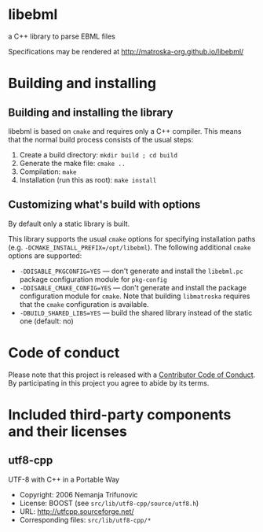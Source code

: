 # libebml
a C++ library to parse EBML files

Specifications may be rendered at http://matroska-org.github.io/libebml/

# Building and installing

## Building and installing the library

libebml is based on `cmake` and requires only a C++ compiler. This
means that the normal build process consists of the usual steps:

1. Create a build directory: `mkdir build ; cd build`
2. Generate the make file: `cmake ..`
3. Compilation: `make`
4. Installation (run this as root): `make install`

## Customizing what's build with options

By default only a static library is built.

This library supports the usual `cmake` options for specifying
installation paths (e.g. `-DCMAKE_INSTALL_PREFIX=/opt/libebml`). The
following additional `cmake` options are supported:

* `-DDISABLE_PKGCONFIG=YES` — don't generate and install the
  `libebml.pc` package configuration module for `pkg-config`
* `-DDISABLE_CMAKE_CONFIG=YES` — don't generate and install the
  package configuration module for `cmake`. Note that building
  `libmatroska` requires that the `cmake` configuration is available.
* `-DBUILD_SHARED_LIBS=YES` — build the shared library instead of the
  static one (default: no)

# Code of conduct

Please note that this project is released with a [Contributor Code of Conduct](CODE_OF_CONDUCT.md). By participating in this project you agree to abide by its terms.

# Included third-party components and their licenses

## utf8-cpp

UTF-8 with C++ in a Portable Way

  * Copyright: 2006 Nemanja Trifunovic
  * License: BOOST (see `src/lib/utf8-cpp/source/utf8.h`)
  * URL: http://utfcpp.sourceforge.net/
  * Corresponding files: `src/lib/utf8-cpp/*`
